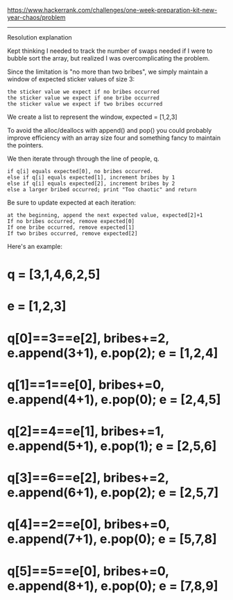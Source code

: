 https://www.hackerrank.com/challenges/one-week-preparation-kit-new-year-chaos/problem


---
Resolution explanation

Kept thinking I needed to track the number of swaps needed if I were to bubble sort the array, but realized I was overcomplicating the problem.

Since the limitation is "no more than two bribes", we simply maintain a window of expected sticker values of size 3:

    the sticker value we expect if no bribes occurred
    the sticker value we expect if one bribe occurred
    the sticker value we expect if two bribes occurred

We create a list to represent the window, expected = [1,2,3]

To avoid the alloc/deallocs with append() and pop() you could probably improve efficiency with an array size four and something fancy to maintain the pointers.

We then iterate through through the line of people, q.

    if q[i] equals expected[0], no bribes occurred.
    else if q[i] equals expected[1], increment bribes by 1
    else if q[i] equals expected[2], increment bribes by 2
    else a larger bribed occurred; print "Too chaotic" and return

Be sure to update expected at each iteration:

    at the beginning, append the next expected value, expected[2]+1
    If no bribes occurred, remove expected[0]
    If one bribe occurred, remove expected[1]
    If two bribes occurred, remove expected[2]

Here's an example:

# q = [3,1,4,6,2,5]
# e = [1,2,3]
#  q[0]==3==e[2], bribes+=2, e.append(3+1), e.pop(2); e = [1,2,4]
#  q[1]==1==e[0], bribes+=0, e.append(4+1), e.pop(0); e = [2,4,5]
#  q[2]==4==e[1], bribes+=1, e.append(5+1), e.pop(1); e = [2,5,6]
#  q[3]==6==e[2], bribes+=2, e.append(6+1), e.pop(2); e = [2,5,7]
#  q[4]==2==e[0], bribes+=0, e.append(7+1), e.pop(0); e = [5,7,8]
#  q[5]==5==e[0], bribes+=0, e.append(8+1), e.pop(0); e = [7,8,9]
